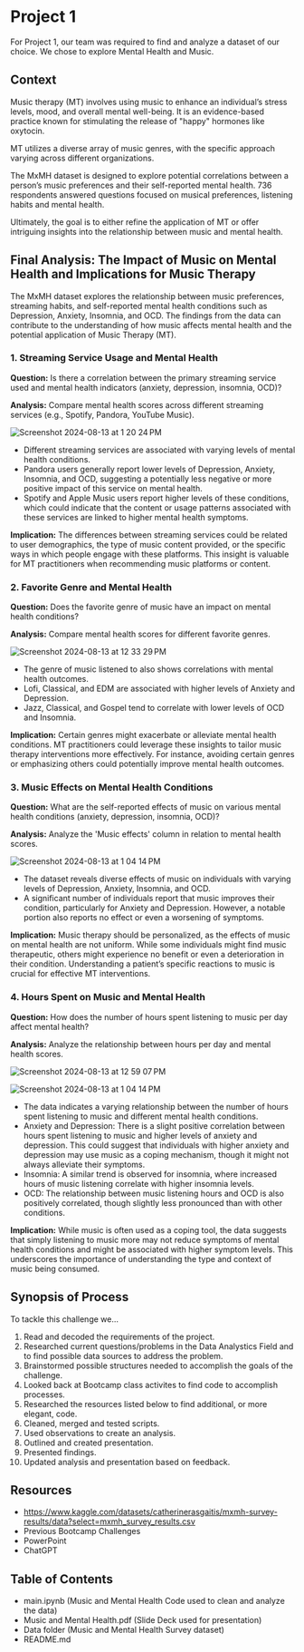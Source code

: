 # Project 1

For Project 1, our team was required to find and analyze a dataset of our choice. We chose to explore Mental Health and Music. 

## Context

Music therapy (MT) involves using music to enhance an individual’s stress levels, mood, and overall mental well-being. It is an evidence-based practice known for stimulating the release of "happy" hormones like oxytocin.

MT utilizes a diverse array of music genres, with the specific approach varying across different organizations.

The MxMH dataset is designed to explore potential correlations between a person’s music preferences and their self-reported mental health. 736 respondents answered questions focused on musical preferences, listening habits and mental health.

Ultimately, the goal is to either refine the application of MT or offer intriguing insights into the relationship between music and mental health.



## Final Analysis: The Impact of Music on Mental Health and Implications for Music Therapy

The MxMH dataset explores the relationship between music preferences, streaming habits, and self-reported mental health conditions such as Depression, Anxiety, Insomnia, and OCD. The findings from the data can contribute to the understanding of how music affects mental health and the potential application of Music Therapy (MT).

### 1. Streaming Service Usage and Mental Health
**Question:** Is there a correlation between the primary streaming service used and mental health indicators (anxiety, depression, insomnia, OCD)?

**Analysis:** Compare mental health scores across different streaming services (e.g., Spotify, Pandora, YouTube Music).

![Screenshot 2024-08-13 at 1 20 24 PM](https://github.com/user-attachments/assets/d9879fe2-508a-40f5-a641-3ae9b8c95b35)


+ Different streaming services are associated with varying levels of mental health conditions.
+ Pandora users generally report lower levels of Depression, Anxiety, Insomnia, and OCD, suggesting a potentially less negative or more positive impact of this service on mental health.
+ Spotify and Apple Music users report higher levels of these conditions, which could indicate that the content or usage patterns associated with these services are linked to higher mental health symptoms.

**Implication:** The differences between streaming services could be related to user demographics, the type of music content provided, or the specific ways in which people engage with these platforms. This insight is valuable for MT practitioners when recommending music platforms or content.

###  2. Favorite Genre and Mental Health
**Question:** Does the favorite genre of music have an impact on mental health conditions?

**Analysis:** Compare mental health scores for different favorite genres.



![Screenshot 2024-08-13 at 12 33 29 PM](https://github.com/user-attachments/assets/d4ae08d8-ce08-49b7-92c7-1c7d26d0d5d4)

+ The genre of music listened to also shows correlations with mental health outcomes.
+ Lofi, Classical, and EDM are associated with higher levels of Anxiety and Depression.
+ Jazz, Classical, and Gospel tend to correlate with lower levels of OCD and Insomnia.

**Implication:** Certain genres might exacerbate or alleviate mental health conditions. MT practitioners could leverage these insights to tailor music therapy interventions more effectively. For instance, avoiding certain genres or emphasizing others could potentially improve mental health outcomes.

### 3. Music Effects on Mental Health Conditions
**Question:** What are the self-reported effects of music on various mental health conditions (anxiety, depression, insomnia, OCD)?

**Analysis:** Analyze the 'Music effects' column in relation to mental health scores.

![Screenshot 2024-08-13 at 1 04 14 PM](https://github.com/user-attachments/assets/e1f091b7-4e9d-4872-b2c1-32f32e960cf2)

+ The dataset reveals diverse effects of music on individuals with varying levels of Depression, Anxiety, Insomnia, and OCD.
+ A significant number of individuals report that music improves their condition, particularly for Anxiety and Depression. However, a notable portion also reports no effect or even a worsening of symptoms.


**Implication:** Music therapy should be personalized, as the effects of music on mental health are not uniform. While some individuals might find music therapeutic, others might experience no benefit or even a deterioration in their condition. Understanding a patient’s specific reactions to music is crucial for effective MT interventions.

### 4. Hours Spent on Music and Mental Health
**Question:** How does the number of hours spent listening to music per day affect mental health?

**Analysis:** Analyze the relationship between hours per day and mental health scores.

![Screenshot 2024-08-13 at 12 59 07 PM](https://github.com/user-attachments/assets/df9ad171-3907-45df-8204-238af769531b)


![Screenshot 2024-08-13 at 1 04 14 PM](https://github.com/user-attachments/assets/23850167-d345-4e94-bb9d-fe60225a8cb1)



+ The data indicates a varying relationship between the number of hours spent listening to music and different mental health conditions.
+ Anxiety and Depression: There is a slight positive correlation between hours spent listening to music and higher levels of anxiety and depression. This could suggest that individuals with higher anxiety and depression may use music as a coping mechanism, though it might not always alleviate their symptoms.
+ Insomnia: A similar trend is observed for insomnia, where increased hours of music listening correlate with higher insomnia levels.
+ OCD: The relationship between music listening hours and OCD is also positively correlated, though slightly less pronounced than with other conditions.

**Implication:** While music is often used as a coping tool, the data suggests that simply listening to music more may not reduce symptoms of mental health conditions and might be associated with higher symptom levels. This underscores the importance of understanding the type and context of music being consumed.


 ## Synopsis of Process

To tackle this challenge we...

1. Read and decoded the requirements of the project.
2. Researched current questions/problems in the Data Analystics Field and to find possible data sources to address the problem.
3. Brainstormed possible structures needed to accomplish the goals of the challenge.
4. Looked back at Bootcamp class activites to find code to accomplish processes.
5. Researched the resources listed below to find additional, or more elegant, code.
6. Cleaned, merged and tested scripts.
7. Used observations to create an analysis.
8. Outlined and created presentation.
10. Presented findings.
11. Updated analysis and presentation based on feedback.


## Resources

+ https://www.kaggle.com/datasets/catherinerasgaitis/mxmh-survey-results/data?select=mxmh_survey_results.csv
+ Previous Bootcamp Challenges
+ PowerPoint
+ ChatGPT



## Table of Contents
+ main.ipynb (Music and Mental Health Code used to clean and analyze the data)
+ Music and Mental Health.pdf (Slide Deck used for presentation)
+ Data folder (Music and Mental Health Survey dataset)
+ README.md
